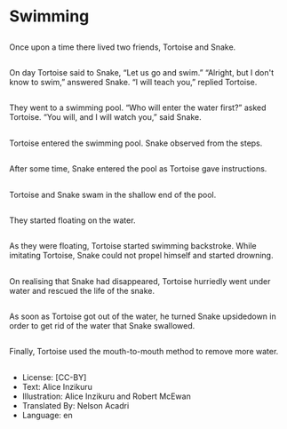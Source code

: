 # Swimming

##
Once upon a time there
lived two friends,
Tortoise and Snake.

##
On day Tortoise said to Snake, “Let us go and swim.”
“Alright, but I don't know to swim,” answered Snake.
“I will teach you,” replied Tortoise.

##
They went to a swimming pool. “Who will enter the water
first?” asked Tortoise.
“You will, and I will watch you,” said Snake.

##
Tortoise entered the swimming pool. Snake observed from
the steps.

##
After some time, Snake entered the pool as Tortoise gave
instructions.

##
Tortoise and Snake swam in the shallow end of the pool.

##
They started floating on the water.

##
As they were floating,
Tortoise started
swimming backstroke.
While imitating Tortoise,
Snake could not propel
himself and started
drowning.

##
On realising that Snake had disappeared, Tortoise hurriedly
went under water and rescued the life of the snake.

##
As soon as Tortoise got
out of the water, he
turned Snake upsidedown in order to get rid
of the water that Snake
swallowed.

##
Finally, Tortoise used the mouth-to-mouth method to remove
more water.

##
* License: [CC-BY]
* Text: Alice Inzikuru
* Illustration: Alice Inzikuru and Robert McEwan
* Translated By: Nelson Acadri
* Language: en
